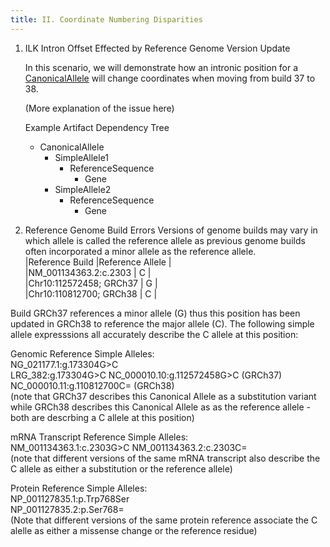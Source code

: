 ```yaml
---
title: II. Coordinate Numbering Disparities
---
```


1. ILK Intron Offset Effected by Reference Genome Version Update
    
    In this scenario, we will demonstrate how an intronic position for a [CanonicalAllele](/allele/conceptual/canonical_allele/index.html) will change coordinates when moving from build 37 to 38.
    
    (More explanation of the issue here)
    
    Example Artifact Dependency Tree
    
    - CanonicalAllele
        - SimpleAllele1
            - ReferenceSequence
                - Gene
        - SimpleAllele2
            - ReferenceSequence
                - Gene


2. Reference Genome Build Errors
Versions of genome builds may vary in which allele is called the reference allele as previous genome builds often incorporated a minor allele as the reference allele.   
|Reference Build  |Reference Allele |  
|NM_001134363.2:c.2303  | C |  
|Chr10:112572458; GRCh37 | G |   
|Chr10:110812700; GRCh38  | C | 

Build GRCh37 references a minor allele (G) thus this position has been updated in GRCh38 to reference the major allele (C). The following simple allele expresssions all accurately describe the C allele at this position:

Genomic Reference Simple Alleles:  
  NG_021177.1:g.173304G>C  
  LRG_382:g.173304G>C 
  NC_000010.10:g.112572458G>C (GRCh37)  
  NC_000010.11:g.110812700C= (GRCh38)  
  (note that GRCh37 describes this Canonical Allele as a substitution variant while GRCh38 describes this Canonical Allele as as the reference allele - both are descrbing a C allele at this position)

mRNA Transcript Reference Simple Alleles:  
NM_001134363.1:c.2303G>C 
NM_001134363.2:c.2303C=  
(note that different versions of the same mRNA transcript also describe the C allele as either a substitution or the reference allele)

Protein Reference Simple Alleles:  
NP_001127835.1:p.Trp768Ser  
NP_001127835.2:p.Ser768=  
(Note that different versions of the same protein reference associate the C alelle as either a missense change or the reference residue)  
